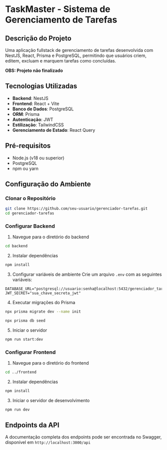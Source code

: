# TaskMaster - Sistema de Gerenciamento de Tarefas

## Descrição do Projeto
Uma aplicação fullstack de gerenciamento de tarefas desenvolvida com NestJS, React, Prisma e PostgreSQL, permitindo que usuários criem, editem, excluam e marquem tarefas como concluídas.

**OBS: Projeto não finalizado**

## Tecnologias Utilizadas
- **Backend**: NestJS
- **Frontend**: React + Vite
- **Banco de Dados**: PostgreSQL
- **ORM**: Prisma
- **Autenticação**: JWT
- **Estilização**: TailwindCSS
- **Gerenciamento de Estado**: React Query

## Pré-requisitos
- Node.js (v18 ou superior)
- PostgreSQL
- npm ou yarn

## Configuração do Ambiente

### Clonar o Repositório
```bash
git clone https://github.com/seu-usuario/gerenciador-tarefas.git
cd gerenciador-tarefas
```

### Configurar Backend
1. Navegue para o diretório do backend
```bash
cd backend
```

2. Instalar dependências
```bash
npm install
```

3. Configurar variáveis de ambiente
Crie um arquivo `.env` com as seguintes variáveis:
```
DATABASE_URL="postgresql://usuario:senha@localhost:5432/gerenciador_tarefas"
JWT_SECRET="sua_chave_secreta_jwt"
```

4. Executar migrações do Prisma
```bash
npx prisma migrate dev --name init
```
```bash
npx prisma db seed
```

5. Iniciar o servidor
```bash
npm run start:dev
```

### Configurar Frontend
1. Navegue para o diretório do frontend
```bash
cd ../frontend
```

2. Instalar dependências
```bash
npm install
```

3. Iniciar o servidor de desenvolvimento
```bash
npm run dev
```

## Endpoints da API
A documentação completa dos endpoints pode ser encontrada no Swagger, disponível em `http://localhost:3000/api`